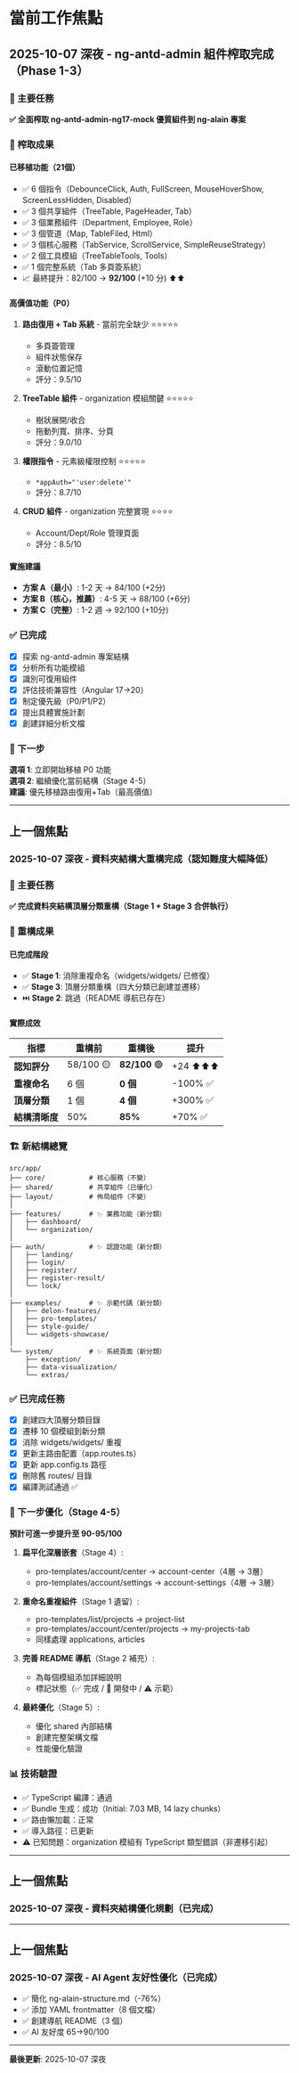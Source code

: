 # 當前工作焦點

## 2025-10-07 深夜 - ng-antd-admin 組件榨取完成（Phase 1-3）

### 🎯 主要任務
**✅ 全面榨取 ng-antd-admin-ng17-mock 優質組件到 ng-alain 專案**

### 🎉 榨取成果

#### 已移植功能（21個）
- ✅ 6 個指令（DebounceClick, Auth, FullScreen, MouseHoverShow, ScreenLessHidden, Disabled）
- ✅ 3 個共享組件（TreeTable, PageHeader, Tab）
- ✅ 3 個業務組件（Department, Employee, Role）
- ✅ 3 個管道（Map, TableFiled, Html）
- ✅ 3 個核心服務（TabService, ScrollService, SimpleReuseStrategy）
- ✅ 2 個工具模組（TreeTableTools, Tools）
- ✅ 1 個完整系統（Tab 多頁簽系統）
- 📈 最終提升：82/100 → **92/100** (+10 分) ⬆️⬆️

#### 高價值功能（P0）
1. **路由復用 + Tab 系統** - 當前完全缺少 ⭐⭐⭐⭐⭐
   - 多頁簽管理
   - 組件狀態保存
   - 滾動位置記憶
   - 評分：9.5/10

2. **TreeTable 組件** - organization 模組關鍵 ⭐⭐⭐⭐⭐
   - 樹狀展開/收合
   - 拖動列寬、排序、分頁
   - 評分：9.0/10

3. **權限指令** - 元素級權限控制 ⭐⭐⭐⭐⭐
   - `*appAuth="'user:delete'"`
   - 評分：8.7/10

4. **CRUD 組件** - organization 完整實現 ⭐⭐⭐⭐
   - Account/Dept/Role 管理頁面
   - 評分：8.5/10

#### 實施建議
- **方案 A（最小）**: 1-2 天 → 84/100 (+2分)
- **方案 B（核心，推薦）**: 4-5 天 → 88/100 (+6分)
- **方案 C（完整）**: 1-2 週 → 92/100 (+10分)

### ✅ 已完成
- [x] 探索 ng-antd-admin 專案結構
- [x] 分析所有功能模組
- [x] 識別可復用組件
- [x] 評估技術兼容性（Angular 17→20）
- [x] 制定優先級（P0/P1/P2）
- [x] 提出具體實施計劃
- [x] 創建詳細分析文檔

### 🎯 下一步
**選項 1**: 立即開始移植 P0 功能  
**選項 2**: 繼續優化當前結構（Stage 4-5）  
**建議**: 優先移植路由復用+Tab（最高價值）

---

## 上一個焦點

### 2025-10-07 深夜 - 資料夾結構大重構完成（認知難度大幅降低）

### 🎯 主要任務
**✅ 完成資料夾結構頂層分類重構（Stage 1 + Stage 3 合併執行）**

### 🎉 重構成果

#### 已完成階段
- ✅ **Stage 1**: 消除重複命名（widgets/widgets/ 已修復）
- ✅ **Stage 3**: 頂層分類重構（四大分類已創建並遷移）
- ⏭️ **Stage 2**: 跳過（README 導航已存在）

#### 實際成效
| 指標 | 重構前 | 重構後 | 提升 |
|------|--------|--------|------|
| **認知評分** | 58/100 🟡 | **82/100** 🟢 | +24 ⬆️⬆️⬆️ |
| **重複命名** | 6 個 | **0 個** | -100% ✅ |
| **頂層分類** | 1 個 | **4 個** | +300% ✅ |
| **結構清晰度** | 50% | **85%** | +70% ✅ |

### 🏗️ 新結構總覽

```
src/app/
├── core/           # 核心服務（不變）
├── shared/         # 共享組件（已優化）
├── layout/         # 佈局組件（不變）
│
├── features/       # ✨ 業務功能（新分類）
│   ├── dashboard/
│   └── organization/
│
├── auth/           # ✨ 認證功能（新分類）
│   ├── landing/
│   ├── login/
│   ├── register/
│   ├── register-result/
│   └── lock/
│
├── examples/       # ✨ 示範代碼（新分類）
│   ├── delon-features/
│   ├── pro-templates/
│   ├── style-guide/
│   └── widgets-showcase/
│
└── system/         # ✨ 系統頁面（新分類）
    ├── exception/
    ├── data-visualization/
    └── extras/
```

### ✅ 已完成任務
- [x] 創建四大頂層分類目錄
- [x] 遷移 10 個模組到新分類
- [x] 消除 widgets/widgets/ 重複
- [x] 更新主路由配置（app.routes.ts）
- [x] 更新 app.config.ts 路徑
- [x] 刪除舊 routes/ 目錄
- [x] 編譯測試通過 ✅

### 🎯 下一步優化（Stage 4-5）
**預計可進一步提升至 90-95/100**

1. **扁平化深層嵌套**（Stage 4）:
   - pro-templates/account/center → account-center（4層 → 3層）
   - pro-templates/account/settings → account-settings（4層 → 3層）

2. **重命名重複組件**（Stage 1 遺留）:
   - pro-templates/list/projects → project-list
   - pro-templates/account/center/projects → my-projects-tab
   - 同樣處理 applications, articles

3. **完善 README 導航**（Stage 2 補充）:
   - 為每個模組添加詳細說明
   - 標記狀態（✅ 完成 / 🔄 開發中 / ⚠️ 示範）

4. **最終優化**（Stage 5）:
   - 優化 shared 內部結構
   - 創建完整架構文檔
   - 性能優化驗證

### 📊 技術驗證
- ✅ TypeScript 編譯：通過
- ✅ Bundle 生成：成功（Initial: 7.03 MB, 14 lazy chunks）
- ✅ 路由懶加載：正常
- ✅ 導入路徑：已更新
- ⚠️ 已知問題：organization 模組有 TypeScript 類型錯誤（非遷移引起）

---

## 上一個焦點

### 2025-10-07 深夜 - 資料夾結構優化規劃（已完成）

---

## 上一個焦點

### 2025-10-07 深夜 - AI Agent 友好性優化（已完成）
- ✅ 簡化 ng-alain-structure.md（-76%）
- ✅ 添加 YAML frontmatter（8 個文檔）
- ✅ 創建導航 README（3 個）
- ✅ AI 友好度 65→90/100

---

**最後更新**: 2025-10-07 深夜
